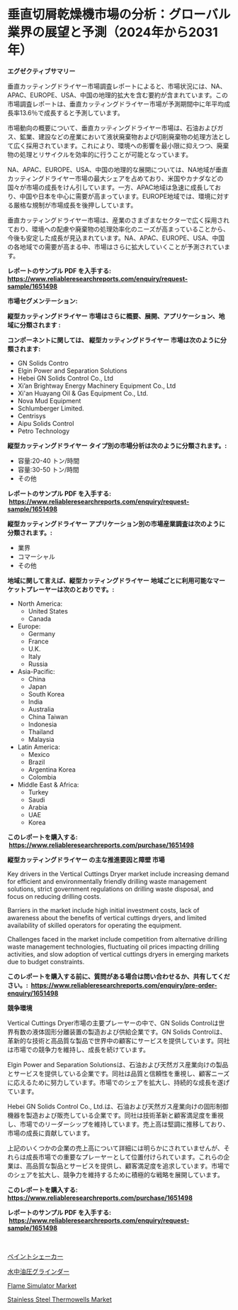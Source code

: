 <p><h1>垂直切屑乾燥機市場の分析：グローバル業界の展望と予測（2024年から2031年）</h1></p><p><strong>エグゼクティブサマリー</strong></p>
<p><p>垂直カッティングドライヤー市場調査レポートによると、市場状況には、NA、APAC、EUROPE、USA、中国の地理的拡大を含む要約が含まれています。この市場調査レポートは、垂直カッティングドライヤー市場が予測期間中に年平均成長率13.6％で成長すると予測しています。</p><p>市場動向の概要について、垂直カッティングドライヤー市場は、石油およびガス、鉱業、建設などの産業において液状廃棄物および切削廃棄物の処理方法として広く採用されています。これにより、環境への影響を最小限に抑えつつ、廃棄物の処理とリサイクルを効率的に行うことが可能となっています。</p><p>NA、APAC、EUROPE、USA、中国の地理的な展開については、NA地域が垂直カッティングドライヤー市場の最大シェアを占めており、米国やカナダなどの国々が市場の成長をけん引しています。一方、APAC地域は急速に成長しており、中国や日本を中心に需要が高まっています。EUROPE地域では、環境に対する厳格な規制が市場成長を後押ししています。</p><p>垂直カッティングドライヤー市場は、産業のさまざまなセクターで広く採用されており、環境への配慮や廃棄物の処理効率化のニーズが高まっていることから、今後も安定した成長が見込まれています。NA、APAC、EUROPE、USA、中国の各地域での需要が高まる中、市場はさらに拡大していくことが予測されています。</p></p>
<p><strong>レポートのサンプル PDF を入手する: <a href="https://www.reliableresearchreports.com/enquiry/request-sample/1651498">https://www.reliableresearchreports.com/enquiry/request-sample/1651498</a></strong></p>
<p><strong>市場セグメンテーション:</strong></p>
<p><strong> 縦型カッティングドライヤー 市場はさらに概要、展開、アプリケーション、地域に分類されます :</strong></p>
<p><strong>コンポーネントに関しては、 縦型カッティングドライヤー 市場は次のように分類されます: &nbsp;</strong></p>
<p><ul><li>GN Solids Contro</li><li>Elgin Power and Separation Solutions</li><li>Hebei GN Solids Control Co., Ltd</li><li>Xi’an Brightway Energy Machinery Equipment Co., Ltd</li><li>Xi'an Huayang Oil & Gas Equipment Co., Ltd.</li><li>Nova Mud Equipment</li><li>Schlumberger Limited.</li><li>Centrisys</li><li>Aipu Solids Control</li><li>Petro Technology</li></ul></p>
<p><strong> 縦型カッティングドライヤー タイプ別の市場分析は次のように分類されます。:</strong></p>
<p><ul><li>容量:20-40 トン/時間</li><li>容量:30-50 トン/時間</li><li>その他</li></ul></p>
<p><strong>レポートのサンプル PDF を入手する: &nbsp;<a href="https://www.reliableresearchreports.com/enquiry/request-sample/1651498">https://www.reliableresearchreports.com/enquiry/request-sample/1651498</a></strong></p>
<p><strong> 縦型カッティングドライヤー アプリケーション別の市場産業調査は次のように分類されます。:</strong></p>
<p><ul><li>業界</li><li>コマーシャル</li><li>その他</li></ul></p>
<p><strong>地域に関して言えば、縦型カッティングドライヤー 地域ごとに利用可能なマーケットプレーヤーは次のとおりです。:</strong></p>
<p><ul>
    <li>
        North America:
        <ul>
            <li>United States</li>
            <li>Canada</li>
        </ul>
    </li>
    <li>
        Europe:
        <ul>
            <li>Germany</li>
            <li>France</li>
            <li>U.K.</li>
            <li>Italy</li>
            <li>Russia</li>
        </ul>
    </li>
    <li>
        Asia-Pacific:
        <ul>
            <li>China</li>
            <li>Japan</li>
            <li>South Korea</li>
            <li>India</li>
            <li>Australia</li>
            <li>China Taiwan</li>
            <li>Indonesia</li>
            <li>Thailand</li>
            <li>Malaysia</li>
        </ul>
    </li>
    <li>
        Latin America:
        <ul>
            <li>Mexico</li>
            <li>Brazil</li>
            <li>Argentina Korea</li>
            <li>Colombia</li>
        </ul>
    </li>
    <li>
        Middle East & Africa:
        <ul>
            <li>Turkey</li>
            <li>Saudi</li>
            <li>Arabia</li>
            <li>UAE</li>
            <li>Korea</li>
        </ul>
    </li>
    </ul></p>
<p><strong>このレポートを購入する: &nbsp;<a href="https://www.reliableresearchreports.com/purchase/1651498">https://www.reliableresearchreports.com/purchase/1651498</a></strong></p>
<p><strong>縦型カッティングドライヤー の主な推進要因と障壁 市場</strong></p>
<p><p>Key drivers in the Vertical Cuttings Dryer market include increasing demand for efficient and environmentally friendly drilling waste management solutions, strict government regulations on drilling waste disposal, and focus on reducing drilling costs.</p><p>Barriers in the market include high initial investment costs, lack of awareness about the benefits of vertical cuttings dryers, and limited availability of skilled operators for operating the equipment.</p><p>Challenges faced in the market include competition from alternative drilling waste management technologies, fluctuating oil prices impacting drilling activities, and slow adoption of vertical cuttings dryers in emerging markets due to budget constraints.</p></p>
<p><strong>このレポートを購入する前に、質問がある場合は問い合わせるか、共有してください。:&nbsp; <a href="https://www.reliableresearchreports.com/enquiry/pre-order-enquiry/1651498">https://www.reliableresearchreports.com/enquiry/pre-order-enquiry/1651498</a></strong></p>
<p><strong>競争環境</strong></p>
<p><p>Vertical Cuttings Dryer市場の主要プレーヤーの中で、GN Solids Controlは世界有数の液体固形分離装置の製造および供給企業です。GN Solids Controlは、革新的な技術と高品質な製品で世界中の顧客にサービスを提供しています。同社は市場での競争力を維持し、成長を続けています。</p><p>Elgin Power and Separation Solutionsは、石油および天然ガス産業向けの製品とサービスを提供している企業です。同社は品質と信頼性を重視し、顧客ニーズに応えるために努力しています。市場でのシェアを拡大し、持続的な成長を遂げています。</p><p>Hebei GN Solids Control Co., Ltd.は、石油および天然ガス産業向けの固形制御機器を製造および販売している企業です。同社は技術革新と顧客満足度を重視し、市場でのリーダーシップを維持しています。売上高は堅調に推移しており、市場の成長に貢献しています。</p><p>上記のいくつかの企業の売上高について詳細には明らかにされていませんが、それらは成長市場での重要なプレーヤーとして位置付けられています。これらの企業は、高品質な製品とサービスを提供し、顧客満足度を追求しています。市場でのシェアを拡大し、競争力を維持するために積極的な戦略を展開しています。</p></p>
<p><strong>このレポートを購入する: &nbsp; <a href="https://www.reliableresearchreports.com/purchase/1651498">https://www.reliableresearchreports.com/purchase/1651498</a></strong></p>
<p><strong>レポートのサンプル PDF を入手する: &nbsp;<a href="https://www.reliableresearchreports.com/enquiry/request-sample/1651498">https://www.reliableresearchreports.com/enquiry/request-sample/1651498</a></strong><strong></strong></p>
<p>&nbsp;</p>
<p><p><a href="https://github.com/KaydenJohns1964/Market-Research-Report-List-1/blob/main/920064310441.md">ペイントシェーカー</a></p><p><a href="https://github.com/marbadji/Market-Research-Report-List-1/blob/main/617919910440.md">水中油圧グラインダー</a></p><p><a href="https://github.com/mahnoor2003/Market-Research-Report-List-3/blob/main/flame-simulator-market.md">Flame Simulator Market</a></p><p><a href="https://github.com/BryceTownsendr/Market-Research-Report-List-4/blob/main/stainless-steel-thermowells-market.md">Stainless Steel Thermowells Market</a></p></p>